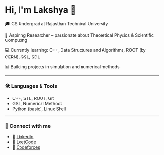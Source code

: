 # Hi, I'm Lakshya 👋

🎓 CS Undergrad at Rajasthan Technical University  

🔬 Aspiring Researcher – passionate about Theoretical Physics & Scientific Computing  

💻 Currently learning: C++, Data Structures and Algorithms, ROOT (by CERN), GSL, SDL 

📊 Building projects in simulation and numerical methods  

---

### 🛠 Languages & Tools
- C++, STL, ROOT, Git
- GSL, Numerical Methods
- Python (basic), Linux Shell

---

### 🔗 Connect with me
- 💼 [LinkedIn](https://www.linkedin.com/in/lakshya-vyas4)
- 📘 [LeetCode](https://leetcode.com/lakshy4)
- 📘 [Codeforces](https://codeforces.com/profile/lakshy4)

